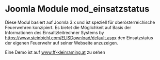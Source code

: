 # Joomla Module mod_einsatzstatus

Diese Modul basiert auf Joomla 3.x und ist speziell für oberösterreichische Feuerwehren konzipiert. Es bietet die Möglichkeit auf Basis der Informationen des Einsaltzleitrechner Systems by https://www.steinbichl.com/ELISDownload/default.aspx den Einsatzstatus der eigenen Feuerwehr auf seiner Webseite anzuzeigen.

Eine Demo ist auf www.ff-kleinraming.at zu sehen
